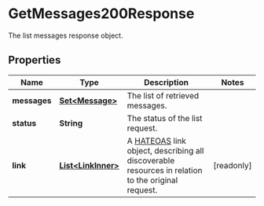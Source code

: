 

# GetMessages200Response

The list messages response object.

## Properties

| Name | Type | Description | Notes |
|------------ | ------------- | ------------- | -------------|
|**messages** | [**Set&lt;Message&gt;**](Message.md) | The list of retrieved messages. |  |
|**status** | **String** | The status of the list request. |  |
|**link** | [**List&lt;LinkInner&gt;**](LinkInner.md) | A [HATEOAS](https://en.wikipedia.org/wiki/HATEOAS) link object, describing all discoverable resources in relation to the original request. |  [readonly] |



